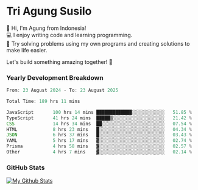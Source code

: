 # Tri Agung Susilo

👋 Hi, I'm Agung from Indonesia!<br>
💻 I enjoy writing code and learning programming.<br>
🧠 Try solving problems using my own programs and creating solutions to make life easier.

Let's build something amazing together! 🚀

### Yearly Development Breakdown

<!--START_SECTION:waka-->

```TypeScript JavaScript PHP
From: 23 August 2024 - To: 23 August 2025

Total Time: 189 hrs 11 mins

JavaScript       100 hrs 14 mins █████████████░░░░░░░░░░░░   51.85 %
TypeScript       41 hrs 24 mins  █████▒░░░░░░░░░░░░░░░░░░░   21.42 %
CSS              14 hrs 34 mins  ██░░░░░░░░░░░░░░░░░░░░░░░   07.54 %
HTML             8 hrs 23 mins   █░░░░░░░░░░░░░░░░░░░░░░░░   04.34 %
JSON             6 hrs 37 mins   █░░░░░░░░░░░░░░░░░░░░░░░░   03.43 %
YAML             5 hrs 17 mins   ▓░░░░░░░░░░░░░░░░░░░░░░░░   02.74 %
Prisma           4 hrs 58 mins   ▓░░░░░░░░░░░░░░░░░░░░░░░░   02.57 %
Other            4 hrs 7 mins    ▓░░░░░░░░░░░░░░░░░░░░░░░░   02.14 %
```

<!--END_SECTION:waka-->

### GitHub Stats

[![My Github Stats](https://github-readme-stats.vercel.app/api?username=triagung128&show_icons=true&hide=contribs,issues&count_private=true&theme=tokyonight)](https://github.com/triagung128)

<!-- [![Top Langs](https://github-readme-stats.vercel.app/api/top-langs/?username=triagung128&layout=compact)](https://github.com/triagung128) -->
